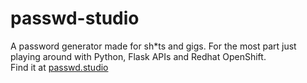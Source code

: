 # passwd-studio
A password generator made for sh*ts and gigs. For the most part just playing around with Python, Flask APIs and Redhat OpenShift.
<br>
Find it at <a href="http://www.passwd.studio">passwd.studio</a>
